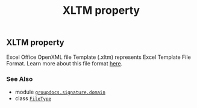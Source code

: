 ﻿---
title: XLTM property
second_title: GroupDocs.Signature for Python via .NET API References
description: 
type: docs
url: /python-net/groupdocs.signature.domain/filetype/xltm/
is_root: false
weight: 670
---

## XLTM property


Excel Office OpenXML file Template (.xltm) represents Excel Template File Format.
Learn more about this file format [here](https://wiki.fileformat.com/spreadsheet/xltm).

### See Also
* module [`groupdocs.signature.domain`](../../)
* class [`FileType`](/signature/python-net/groupdocs.signature.domain/filetype)
